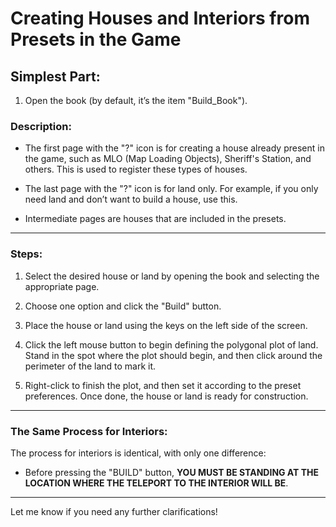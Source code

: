 # Creating Houses and Interiors from Presets in the Game

## Simplest Part:

1) Open the book (by default, it’s the item "Build_Book").

### Description:

- The first page with the "?" icon is for creating a house already present in the game, such as MLO (Map Loading Objects), Sheriff's Station, and others. This is used to register these types of houses.
  
- The last page with the "?" icon is for land only. For example, if you only need land and don’t want to build a house, use this.

- Intermediate pages are houses that are included in the presets.

---

### Steps:

1. Select the desired house or land by opening the book and selecting the appropriate page.
   
2. Choose one option and click the "Build" button.
   
3. Place the house or land using the keys on the left side of the screen.
   
4. Click the left mouse button to begin defining the polygonal plot of land. Stand in the spot where the plot should begin, and then click around the perimeter of the land to mark it.

5. Right-click to finish the plot, and then set it according to the preset preferences. Once done, the house or land is ready for construction.

---

### The Same Process for Interiors:

The process for interiors is identical, with only one difference:

- Before pressing the "BUILD" button, **YOU MUST BE STANDING AT THE LOCATION WHERE THE TELEPORT TO THE INTERIOR WILL BE**.

---

Let me know if you need any further clarifications!